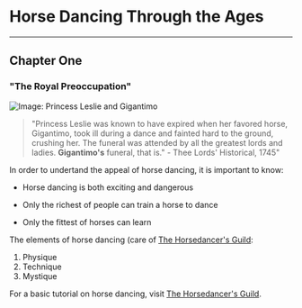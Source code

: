 # Horse Dancing Through the Ages
---
## Chapter One
### "The Royal Preoccupation"

![Image: Princess Leslie and Gigantimo](/img/leslie.jpg "Princess Leslie")

> "Princess Leslie was known to have expired when her favored horse, Gigantimo, took ill during a dance and fainted hard to the ground, crushing her. The funeral was attended by all the greatest lords and ladies. __Gigantimo's__ funeral, that is." 
    -    Thee Lords' Historical, 1745"
    
In order to undertand the appeal of horse dancing, it is important to know:

+ Horse dancing is both exciting and dangerous
* Only the richest of people can train a horse to dance
- Only the fittest of horses can learn

The elements of horse dancing (care of [The Horsedancer's Guild][1]:
1. Physique
2. Technique
3. Mystique

For a basic tutorial on horse dancing, visit [The Horsedancer's Guild](http://horsedancing.com "Horsedancers").

[1]: http://horsedancing.com/ "Horsedancer's Guild"
